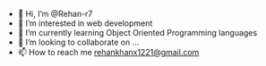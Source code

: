 - 👋 Hi, I’m @Rehan-r7
- 👀 I’m interested in web development
- 🌱 I’m currently learning Object Oriented Programming languages
- 💞️ I’m looking to collaborate on ...
- 📫 How to reach me rehankhanx1221@gmail.com

<!---
Rehan-r7/Rehan-r7 is a ✨ special ✨ repository because its `README.md` (this file) appears on your GitHub profile.
You can click the Preview link to take a look at your changes.
--->
